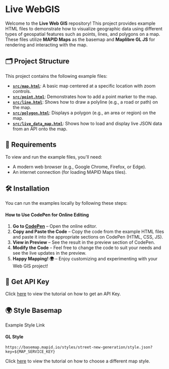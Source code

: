# Live WebGIS

Welcome to the **Live Web GIS** repository! This project provides example HTML files to demonstrate how to visualize geographic data using different types of geospatial features such as points, lines, and polygons on a map. These files utilize **MAPID Maps** as the basemap and **Maplibre GL JS** for rendering and interacting with the map.

## 🗂 Project Structure

This project contains the following example files:

- [**`src/map.html`**](src/map.html): A basic map centered at a specific location with zoom controls.
- [**`src/point.html`**](src/point.html): Demonstrates how to add a point marker to the map.
- [**`src/line.html`**](src/line.html): Shows how to draw a polyline (e.g., a road or path) on the map.
- [**`src/polygon.html`**](src/polygon.html): Displays a polygon (e.g., an area or region) on the map.
- [**`src/live_data_map.html`**](src/live_data_map.html): Shows how to load and display live JSON data from an API onto the map.

## 📌 Requirements

To view and run the example files, you'll need:
- A modern web browser (e.g., Google Chrome, Firefox, or Edge).
- An internet connection (for loading MAPID Maps tiles).

## 🛠 Installation

You can run the examples locally by following these steps:

#### How to Use CodePen for Online Editing

1. **Go to [CodePen](https://codepen.io)** – Open the online editor.
2. **Copy and Paste the Code** – Copy the code from the example HTML files and paste it into the appropriate sections on CodePen (HTML, CSS, JS).
3. **View in Preview** – See the result in the preview section of CodePen.
4. **Modify the Code** – Feel free to change the code to suit your needs and see the live updates in the preview.
5. **Happy Mapping! 🌍** – Enjoy customizing and experimenting with your Web GIS project!

## 🔑 Get API Key
Click [here](/APIKEY.md) to view the tutorial on how to get an API Key.

## 🌍 Style Basemap
Example Style Link
#### GL Style
```shell
https://basemap.mapid.io/styles/street-new-generation/style.json?key=${MAP_SERVICE_KEY}
```
Click [here](/MAPSTYLE.md) to view the tutorial on how to choose a different map style.
